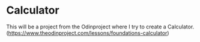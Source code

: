 # Calculator

This will be a project from the Odinproject where I try to create a Calculator. (https://www.theodinproject.com/lessons/foundations-calculator)